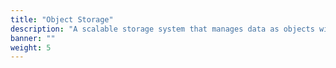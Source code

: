 ```yaml
---
title: "Object Storage"
description: "A scalable storage system that manages data as objects with metadata, perfect for unstructured data like media and backups."
banner: ""
weight: 5
---
```

